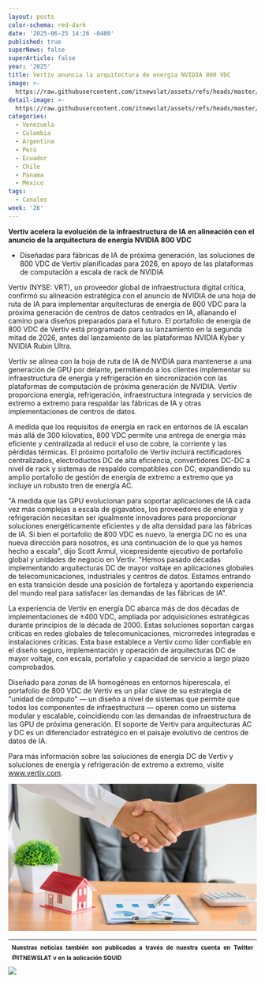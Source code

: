 ```yaml
---
layout: posts
color-schema: red-dark
date: '2025-06-25 14:26 -0400'
published: true
superNews: false
superArticle: false
year: '2025'
title: Vertiv anuncia la arquitectura de energía NVIDIA 800 VDC
image: >-
  https://raw.githubusercontent.com/itnewslat/assets/refs/heads/master/img/540x320/Acuerdos-p.jpg
detail-image: >-
  https://raw.githubusercontent.com/itnewslat/assets/refs/heads/master/img/1024x680/Acuerdos-g.jpg
categories:
  - Venezuela
  - Colombia
  - Argentina
  - Perú
  - Ecuador
  - Chile
  - Panama
  - Mexico
tags:
  - Canales
week: '26'
---
```

**Vertiv acelera la evolución de la infraestructura de IA en alineación con el anuncio de la arquitectura de energía NVIDIA 800 VDC**

- Diseñadas para fábricas de IA de próxima generación, las soluciones de 800 VDC de Vertiv planificadas para 2026, en apoyo de las plataformas de computación a escala de rack de NVIDIA

 Vertiv (NYSE: VRT), un proveedor global de infraestructura digital crítica, confirmó su alineación estratégica con el anuncio de NVIDIA de una hoja de ruta de IA para implementar arquitecturas de energía de 800 VDC para la próxima generación de centros de datos centrados en IA, allanando el camino para diseños preparados para el futuro. El portafolio de energía de 800 VDC de Vertiv está programado para su lanzamiento en la segunda mitad de 2026, antes del lanzamiento de las plataformas NVIDIA Kyber y NVIDIA Rubin Ultra.
 
Vertiv se alinea con la hoja de ruta de IA de NVIDIA para mantenerse a una generación de GPU por delante, permitiendo a los clientes implementar su infraestructura de energía y refrigeración en sincronización con las plataformas de computación de próxima generación de NVIDIA. Vertiv proporciona energía, refrigeración, infraestructura integrada y servicios de extremo a extremo para respaldar las fábricas de IA y otras implementaciones de centros de datos.

A medida que los requisitos de energía en rack en entornos de IA escalan más allá de 300 kilovatios, 800 VDC permite una entrega de energía más eficiente y centralizada al reducir el uso de cobre, la corriente y las pérdidas térmicas. El próximo portafolio de Vertiv incluirá rectificadores centralizados, electroductos DC de alta eficiencia, convertidores DC-DC a nivel de rack y sistemas de respaldo compatibles con DC, expandiendo su amplio portafolio de gestión de energía de extremo a extremo que ya incluye un robusto tren de energía AC.

"A medida que las GPU evolucionan para soportar aplicaciones de IA cada vez más complejas a escala de gigavatios, los proveedores de energía y refrigeración necesitan ser igualmente innovadores para proporcionar soluciones energéticamente eficientes y de alta densidad para las fábricas de IA. Si bien el portafolio de 800 VDC es nuevo, la energía DC no es una nueva dirección para nosotros, es una continuación de lo que ya hemos hecho a escala", dijo Scott Armul, vicepresidente ejecutivo de portafolio global y unidades de negocio en Vertiv. "Hemos pasado décadas implementando arquitecturas DC de mayor voltaje en aplicaciones globales de telecomunicaciones, industriales y centros de datos. Estamos entrando en esta transición desde una posición de fortaleza y aportando experiencia del mundo real para satisfacer las demandas de las fábricas de IA".

La experiencia de Vertiv en energía DC abarca más de dos décadas de implementaciones de ±400 VDC, ampliada por adquisiciones estratégicas durante principios de la década de 2000. Estas soluciones soportan cargas críticas en redes globales de telecomunicaciones, microrredes integradas e instalaciones críticas. Esta base establece a Vertiv como líder confiable en el diseño seguro, implementación y operación de arquitecturas DC de mayor voltaje, con escala, portafolio y capacidad de servicio a largo plazo comprobados.

Diseñado para zonas de IA homogéneas en entornos hiperescala, el portafolio de 800 VDC de Vertiv es un pilar clave de su estrategia de "unidad de cómputo" — un diseño a nivel de sistemas que permite que todos los componentes de infraestructura — operen como un sistema modular y escalable, coincidiendo con las demandas de infraestructura de las GPU de próxima generación. El soporte de Vertiv para arquitecturas AC y DC es un diferenciador estratégico en el paisaje evolutivo de centros de datos de IA.

Para más información sobre las soluciones de energía DC de Vertiv y soluciones de energía y refrigeración de extremo a extremo, visite www.vertiv.com.

![](https://raw.githubusercontent.com/itnewslat/assets/refs/heads/master/img/540x320/Acuerdos-p.jpg)

<table style="height: 42px;" width="569">
<tbody>
<tr>
<td style="text-align: justify;"><sub><strong>Nuestras noticias también son publicadas a través de nuestra cuenta en Twitter <a href="https://twitter.com/itnewslat?lang=es">@ITNEWSLAT</a> y en la aplicación <a href="https://squidapp.co/en/">SQUID</a></strong></sub></td>
</tr>
</tbody>
</table>

<img src="https://tracker.metricool.com/c3po.jpg?hash=56f88a41e39ab42c063cc51676587a04"/>
